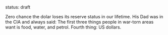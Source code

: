 status: draft


Zero chance the dolar loses its reserve status in our lifetime. His Dad was in the CIA and always said: The first three things people in war-torn areas want is food, water, and petrol. Fourth thing: US dollars.
